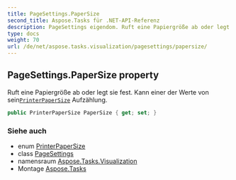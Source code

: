```yaml
---
title: PageSettings.PaperSize
second_title: Aspose.Tasks für .NET-API-Referenz
description: PageSettings eigendom. Ruft eine Papiergröße ab oder legt sie fest. Kann einer der Werte von seinPrinterPaperSize Aufzählung.
type: docs
weight: 70
url: /de/net/aspose.tasks.visualization/pagesettings/papersize/
---
```

## PageSettings.PaperSize property

Ruft eine Papiergröße ab oder legt sie fest. Kann einer der Werte von sein[`PrinterPaperSize`](../../printerpapersize/) Aufzählung.

```csharp
public PrinterPaperSize PaperSize { get; set; }
```

### Siehe auch

* enum [PrinterPaperSize](../../printerpapersize/)
* class [PageSettings](../)
* namensraum [Aspose.Tasks.Visualization](../../pagesettings/)
* Montage [Aspose.Tasks](../../../)


